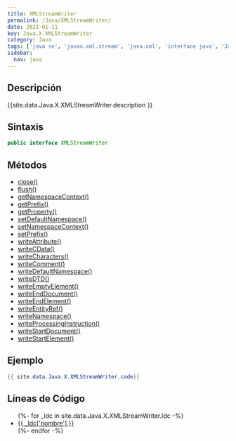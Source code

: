 ```yaml
---
title: XMLStreamWriter
permalink: /Java/XMLStreamWriter/
date: 2021-01-11
key: Java.X.XMLStreamWriter
category: Java
tags: ['java se', 'javax.xml.stream', 'java.xml', 'interface java', 'Java 1.6']
sidebar: 
  nav: java
---
```


## Descripción
{{site.data.Java.X.XMLStreamWriter.description }}

## Sintaxis
~~~java
public interface XMLStreamWriter
~~~

## Métodos
* [close()](/Java/XMLStreamWriter/close)
* [flush()](/Java/XMLStreamWriter/flush)
* [getNamespaceContext()](/Java/XMLStreamWriter/getNamespaceContext)
* [getPrefix()](/Java/XMLStreamWriter/getPrefix)
* [getProperty()](/Java/XMLStreamWriter/getProperty)
* [setDefaultNamespace()](/Java/XMLStreamWriter/setDefaultNamespace)
* [setNamespaceContext()](/Java/XMLStreamWriter/setNamespaceContext)
* [setPrefix()](/Java/XMLStreamWriter/setPrefix)
* [writeAttribute()](/Java/XMLStreamWriter/writeAttribute)
* [writeCData()](/Java/XMLStreamWriter/writeCData)
* [writeCharacters()](/Java/XMLStreamWriter/writeCharacters)
* [writeComment()](/Java/XMLStreamWriter/writeComment)
* [writeDefaultNamespace()](/Java/XMLStreamWriter/writeDefaultNamespace)
* [writeDTD()](/Java/XMLStreamWriter/writeDTD)
* [writeEmptyElement()](/Java/XMLStreamWriter/writeEmptyElement)
* [writeEndDocument()](/Java/XMLStreamWriter/writeEndDocument)
* [writeEndElement()](/Java/XMLStreamWriter/writeEndElement)
* [writeEntityRef()](/Java/XMLStreamWriter/writeEntityRef)
* [writeNamespace()](/Java/XMLStreamWriter/writeNamespace)
* [writeProcessingInstruction()](/Java/XMLStreamWriter/writeProcessingInstruction)
* [writeStartDocument()](/Java/XMLStreamWriter/writeStartDocument)
* [writeStartElement()](/Java/XMLStreamWriter/writeStartElement)

## Ejemplo
~~~java
{{ site.data.Java.X.XMLStreamWriter.code}}
~~~

## Líneas de Código
<ul>
{%- for _ldc in site.data.Java.X.XMLStreamWriter.ldc -%}
   <li>
       <a href="{{_ldc['url'] }}">{{ _ldc['nombre'] }}</a>
   </li>
{%- endfor -%}
</ul>
